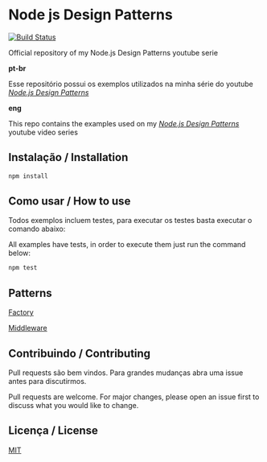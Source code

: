 # Node js Design Patterns
[![Build Status](https://travis-ci.org/waldemarnt/node-design-patterns.svg?branch=master)](https://travis-ci.org/waldemarnt/node-design-patterns)

Official repository of my Node.js Design Patterns youtube serie

**pt-br**

Esse repositório possui os exemplos utilizados na minha série do youtube [*Node.js Design Patterns*](https://www.youtube.com/watch?v=MPbybQdqcrE&list=PLz_YTBuxtxt6VztyaXV744eAe2X8Eczar)

**eng**

This repo contains the examples used on my [*Node.js Design Patterns*](https://www.youtube.com/watch?v=MPbybQdqcrE&list=PLz_YTBuxtxt6VztyaXV744eAe2X8Eczar) youtube video series

## Instalação / Installation

```bash
npm install
```

## Como usar / How to use

Todos exemplos incluem testes, para executar os testes basta executar o comando abaixo:

All examples have tests, in order to execute them just run the command below:

```bash
npm test
```

## Patterns
[Factory](examples/factory)

[Middleware](examples/middleware)

## Contribuindo / Contributing
Pull requests são bem vindos. Para grandes mudanças abra uma issue antes para discutirmos.

Pull requests are welcome. For major changes, please open an issue first to discuss what you would like to change.

## Licença / License
[MIT](https://choosealicense.com/licenses/mit/)
